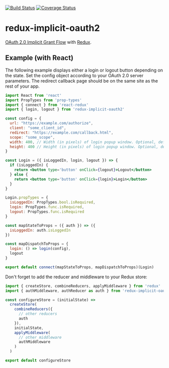 [![Build Status](https://travis-ci.org/danilobuerger/redux-implicit-oauth2.svg?branch=master)](https://travis-ci.org/danilobuerger/redux-implicit-oauth2) [![Coverage Status](https://coveralls.io/repos/github/danilobuerger/redux-implicit-oauth2/badge.svg?branch=master)](https://coveralls.io/github/danilobuerger/redux-implicit-oauth2?branch=master)

# redux-implicit-oauth2

[OAuth 2.0 Implicit Grant Flow](https://tools.ietf.org/html/rfc6749#section-4.2) with [Redux](https://github.com/reactjs/redux).

## Example (with React)

The following example displays either a login or logout button depending on the state.
Set the config object according to your OAuth 2.0 server parameters.
The redirect callback page should be on the same site as the rest of your app.

```jsx
import React from 'react'
import PropTypes from 'prop-types'
import { connect } from 'react-redux'
import { login, logout } from 'redux-implicit-oauth2'

const config = {
  url: "https://example.com/authorize",
  client: "some_client_id",
  redirect: "https://example.com/callback.html",
  scope: "some_scope",
  width: 400, // Width (in pixels) of login popup window. Optional, default: 400
  height: 400 // Height (in pixels) of login popup window. Optional, default: 400
}

const Login = ({ isLoggedIn, login, logout }) => {
  if (isLoggedIn) {
    return <button type='button' onClick={logout}>Logout</button>
  } else {
    return <button type='button' onClick={login}>Login</button>
  }
}

Login.propTypes = {
  isLoggedIn: PropTypes.bool.isRequired,
  login: PropTypes.func.isRequired,
  logout: PropTypes.func.isRequired
}

const mapStateToProps = ({ auth }) => ({
  isLoggedIn: auth.isLoggedIn
})

const mapDispatchToProps = {
  login: () => login(config),
  logout
}

export default connect(mapStateToProps, mapDispatchToProps)(Login)
```

Don't forget to add the reducer and middleware to your Redux store:

```js
import { createStore, combineReducers, applyMiddleware } from 'redux'
import { authMiddleware, authReducer as auth } from 'redux-implicit-oauth2'

const configureStore = (initialState) =>
  createStore(
    combineReducers({
      // other reducers
      auth
    }),
    initialState,
    applyMiddleware(
      // other middleware
      authMiddleware
    )
  )

export default configureStore
```
